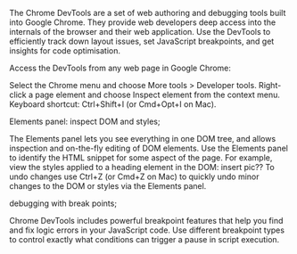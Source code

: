 The Chrome DevTools are a set of web authoring and debugging tools built into Google Chrome. They provide web developers deep access into the internals of the browser and their web application. Use the DevTools to efficiently track down layout issues, set JavaScript breakpoints, and get insights for code optimisation.


Access the DevTools from any web page in Google Chrome:

Select the Chrome menu and choose More tools > Developer tools.
Right-click a page element and choose Inspect element from the context menu.
Keyboard shortcut: Ctrl+Shift+I (or Cmd+Opt+I on Mac).

Elements panel: inspect DOM and styles;

The Elements panel lets you see everything in one DOM tree, and allows inspection and on-the-fly editing of DOM elements. Use the Elements panel to identify the HTML snippet for some aspect of the page.
For example, view the styles applied to a heading element in the DOM:
insert pic??
To undo changes use Ctrl+Z (or Cmd+Z on Mac) to quickly undo minor changes to the DOM or styles via the Elements panel.	

debugging with break points;

Chrome DevTools includes powerful breakpoint features that help you find and fix logic errors in your JavaScript code. Use different breakpoint types to control exactly what conditions can trigger a pause in script execution.


